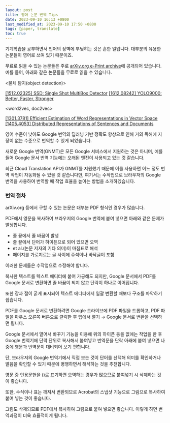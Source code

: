```yaml
---
layout: post
title: 영어 논문 번역 Tips
date: 2023-09-10 16:13 +0800
last_modified_at: 2023-09-10 17:50 +0800
tags: [paper, translate]
toc: true
---
```


기계학습을 공부하면서 언어의 장벽에 부딪히는 것은 흔한 일입니다. 대부분의 유용한 논문들이 영어로 쓰여 있기 때문이죠.

무료로 읽을 수 있는 논문들은 주로 [arXiv.org e-Print archive](https://arxiv.org/)에 공개되어 있습니다. 예를 들어, 아래와 같은 논문들을 무료로 읽을 수 있습니다.

<물체 탐지(object detection)>

[[1512.02325] SSD: Single Shot MultiBox Detector](https://arxiv.org/abs/1512.02325)
[[1612.08242] YOLO9000: Better, Faster, Stronger](https://arxiv.org/abs/1612.08242)

<word2vec, doc2vec>

[[1301.3781] Efficient Estimation of Word Representations in Vector Space](https://arxiv.org/abs/1301.3781)
[[1405.4053] Distributed Representations of Sentences and Documents](https://arxiv.org/abs/1405.4053)

영어 수준이 낮아도 Google 번역의 딥러닝 기반 정확도 향상으로 인해 거의 독해에 지장이 없는 수준으로 번역할 수 있게 되었습니다.

새로운 Google 번역(GNMT)은 모든 Google 서비스에서 지원하는 것은 아니며, 예를 들어 Google 문서 번역 기능에는 오래된 엔진이 사용되고 있는 것 같습니다.

최근 Cloud Translation API가 GNMT를 지원했기 때문에 이를 사용하면 어느 정도 번역 작업이 자동화될 수 있을 것 같습니다만, 여기서는 수작업으로 브라우저의 Google 번역을 사용하여 번역할 때 작업 효율을 높이는 방법을 소개하겠습니다.

### 번역 절차

arXiv.org 등에서 구할 수 있는 논문은 대부분 PDF 형식인 경우가 많습니다.

PDF에서 영문을 복사하여 브라우저의 Google 번역에 붙여 넣으면 아래와 같은 문제가 발생합니다.

- 줄 끝에서 줄 바꿈이 발생
- 줄 끝에서 단어가 하이픈으로 되어 있으면 오역
- et al.(논문 저자의 기타 의미)이 마침표로 해석
- 페이지를 가로지르는 글 사이에 주석이나 바닥글이 포함

이러한 문제들은 수작업으로 수정해야 합니다.

복사한 텍스트를 텍스트 에디터에 붙여 가공해도 되지만, Google 문서에서 PDF를 Google 문서로 변환하면 줄 바꿈이 되지 않고 단락이 하나로 이어집니다.

또한 장과 절이 굵게 표시되어 텍스트 에디터에서 일괄 변환할 때보다 구조를 파악하기 쉽습니다.

PDF를 Google 문서로 변환하려면 Google 드라이브에 PDF 파일을 드롭하고, PDF 파일을 마우스 오른쪽 버튼으로 클릭한 후 앱에서 열기 → Google 문서로 변환을 선택하면 됩니다.

Google 문서에서 열어서 바꾸기 기능을 이용해 위의 하이픈 등을 없애는 작업을 한 후 Google 번역기에 단락 단위로 복사해서 붙여넣고 번역문을 단락 아래에 붙여 넣으면 나중에 영문과 번역문이 대비되어 보기 편합니다.

단, 브라우저의 Google 번역기에서 직접 보는 것이 단어를 선택해 의미를 확인하거나 발음을 확인할 수 있기 때문에 병행하면서 해석하는 것을 추천합니다.

영문 중 인용문헌을 ()로 표기하면 오역하는 경우가 많으므로 붙여넣기 시 삭제하는 것이 좋습니다.

또한, 수식이나 표는 깨져서 변환되므로 Acrobat의 스냅샷 기능으로 그림으로 복사하여 붙여 넣는 것이 좋습니다.

그림도 삭제되므로 PDF에서 복사하여 그림으로 붙여 넣으면 좋습니다. 이렇게 하면 번역과정이 더욱 효율적이게 됩니다.